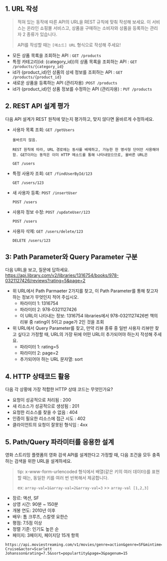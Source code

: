 ## 1. URL 작성
> 적혀 있는 동작에 따른 API의 URL을 REST 규칙에 맞춰 작성해 보세요. 이 서비스는 온라인 쇼핑몰 서비스고, 상품을 구매하는 소비자와 상품을 등록하는 관리자 2 종류가 있습니다.
>
> API를 작성할 때는 `[메소드] URL` 형식으로 작성해 주세요!

- 모든 상품 목록을 조회하는 API : `GET /products`
- 특정 카테고리(id: {category_id})의 상품 목록을 조회하는 API : `GET /products/{category_id}`
- id가 {product_id}인 상품의 상세 정보를 조회하는 API : `GET /products/{product_id}`
- 새로운 상품을 등록하는 API (관리자용) :`POST /products`
- id가 {product_id}인 상품 정보를 수정하는 API (관리자용) : `PUT /products`

## 2. REST API 설계 평가
다음 API 설계가 REST 원칙에 맞는지 평가하고, 맞지 않다면 올바르게 수정하세요.

- 사용자 목록 조회: `GET /getUsers`
    ```
    올바르지 않음.

    REST 원칙에 따라, URL 경로에는 동사를 배제하고, 가능한 한 명사형 단어만 사용해야 함. GET이라는 동작은 이미 HTTP 메소드를 통해 나타내었으므로, 올바른 URL은
    
    GET /users
    ```

- 특정 사용자 조회: `GET /findUserById/123`
    ```
    GET /users/123
    ```
- 새 사용자 등록: `POST /insertUser`
    ```
    POST /users
    ```
- 사용자 정보 수정: `POST /updateUser/123`
    ```
    POST /users
    ```
- 사용자 삭제: `GET /users/delete/123`
    ```
    DELETE /users/123
    ```

## 3: Path Parameter와 Query Parameter 구분
다음 URL을 보고, 질문에 답하세요.
https://api.library.com/v2/libraries/1316754/books/978-0321127426/reviews?rating=5&page=2

- 위 URL에서 Path Parmaeter 2가지를 찾고, 이 Path Parameter를 통해 찾고자 하는 정보가 무엇인지 적어 주십시오.
    - 파라미터 1: 1316754
    - 파라미터 2: 978-0321127426
    - 이 URL이 나타내는 정보: 1316754 libraries에서 978-0321127426번 책의 리뷰 중 rating이 5이고 page가 2인 것을 조회
- 위 URL에서 Query Parameter를 찾고, 만약 리뷰 종류 중 일반 사용자 리뷰만 찾고 싶다고 가정할 때, URL의 가장 뒤에 어떤 URL이 추가되어야 하는지 작성해 주세요.
    - 파라미터 1: rating=5
    - 파라미터 2: page=2
    - 추가되어야 하는 URL 문자열: sort

## 4. HTTP 상태코드 활용
다음 각 상황에 가장 적합한 HTTP 상태 코드는 무엇인가요?

- 요청이 성공적으로 처리됨 : 200
- 새 리소스가 성공적으로 생성됨 : 201 
- 요청한 리소스를 찾을 수 없음 : 404
- 인증이 필요한 리소스에 접근 시도 : 402
- 클라이언트의 요청이 잘못된 형식임 : 4xx

## 5. Path/Query 파라미터를 응용한 설계
영화 스트리밍 플랫폼의 영화 검색 API를 설계한다고 가정할 때, 다음 조건을 모두 충족하는 검색을 위한 URL을 설계하세요.

> tip: x-www-form-urlencoded 형식에서 배열(같은 키의 여러 데이터)를 표현할 때는, 동일한 키를 여러 번 반복해서 제공합니다.
> 
> ex: `array-val=1&array-val=2&array-val=3` >> `array-val [1,2,3]`

- 장르: 액션, SF
- 상영 시간: 90분 ~ 150분
- 개봉 연도: 2010년 이후
- 배우: 톰 크루즈, 스칼렛 요한슨
- 평점: 7.5점 이상
- 정렬 기준: 인기도 높은 순
- 페이지: 3페이지, 페이지당 15개 항목
```
https://api.moviestreaming.com/v1/movies/genre=action&genre=SF&mintime=90&maxtime=150&year=2010&actor=Thomas Cruise&actor=Scarlett Johansson&rating=7.5&sort=populartity&page=3&pagenum=15
```
